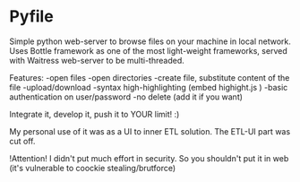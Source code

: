 # Pyfile
Simple python web-server to browse files on your machine in local network. 
Uses Bottle framework as one of the most light-weight frameworks, served with Waitress web-server to be multi-threaded.

Features:
   -open files
   -open directories
   -create file, substitute content of the file
   -upload/download
   -syntax high-highlighting (embed highight.js )
   -basic authentication on user/password 
   -no delete (add it if you want)

Integrate it, develop it, push it to YOUR limit! :)
   
My personal use of it was as a UI to inner ETL solution. The ETL-UI part was cut off.

!Attention!
  I didn't put much effort in security. So you shouldn't put it in web
  (it's vulnerable to coockie stealing/brutforce)
  
